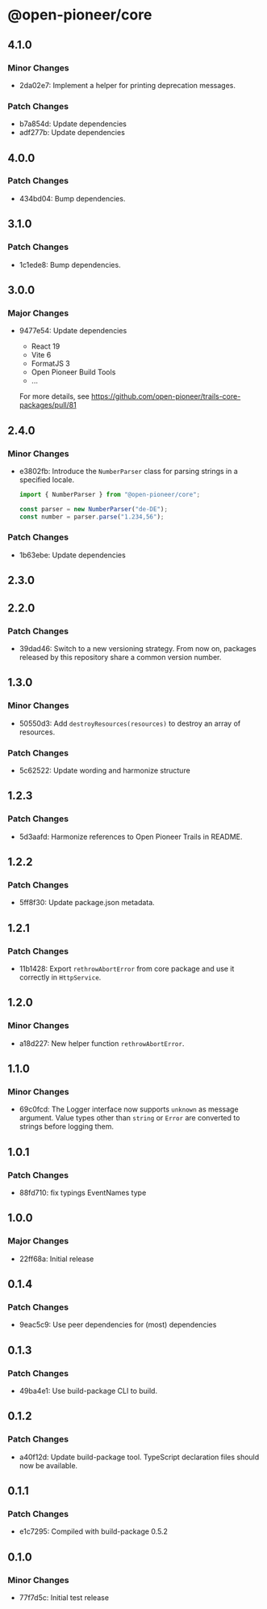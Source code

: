 # @open-pioneer/core

## 4.1.0

### Minor Changes

- 2da02e7: Implement a helper for printing deprecation messages.

### Patch Changes

- b7a854d: Update dependencies
- adf277b: Update dependencies

## 4.0.0

### Patch Changes

- 434bd04: Bump dependencies.

## 3.1.0

### Patch Changes

- 1c1ede8: Bump dependencies.

## 3.0.0

### Major Changes

- 9477e54: Update dependencies
    - React 19
    - Vite 6
    - FormatJS 3
    - Open Pioneer Build Tools
    - ...

    For more details, see https://github.com/open-pioneer/trails-core-packages/pull/81

## 2.4.0

### Minor Changes

- e3802fb: Introduce the `NumberParser` class for parsing strings in a specified locale.

    ```js
    import { NumberParser } from "@open-pioneer/core";

    const parser = new NumberParser("de-DE");
    const number = parser.parse("1.234,56");
    ```

### Patch Changes

- 1b63ebe: Update dependencies

## 2.3.0

## 2.2.0

### Patch Changes

- 39dad46: Switch to a new versioning strategy.
  From now on, packages released by this repository share a common version number.

## 1.3.0

### Minor Changes

- 50550d3: Add `destroyResources(resources)` to destroy an array of resources.

### Patch Changes

- 5c62522: Update wording and harmonize structure

## 1.2.3

### Patch Changes

- 5d3aafd: Harmonize references to Open Pioneer Trails in README.

## 1.2.2

### Patch Changes

- 5ff8f30: Update package.json metadata.

## 1.2.1

### Patch Changes

- 11b1428: Export `rethrowAbortError` from core package and use it correctly in `HttpService`.

## 1.2.0

### Minor Changes

- a18d227: New helper function `rethrowAbortError`.

## 1.1.0

### Minor Changes

- 69c0fcd: The Logger interface now supports `unknown` as message argument. Value types other than `string` or `Error` are converted to strings before logging them.

## 1.0.1

### Patch Changes

- 88fd710: fix typings EventNames type

## 1.0.0

### Major Changes

- 22ff68a: Initial release

## 0.1.4

### Patch Changes

- 9eac5c9: Use peer dependencies for (most) dependencies

## 0.1.3

### Patch Changes

- 49ba4e1: Use build-package CLI to build.

## 0.1.2

### Patch Changes

- a40f12d: Update build-package tool. TypeScript declaration files should now be available.

## 0.1.1

### Patch Changes

- e1c7295: Compiled with build-package 0.5.2

## 0.1.0

### Minor Changes

- 77f7d5c: Initial test release
